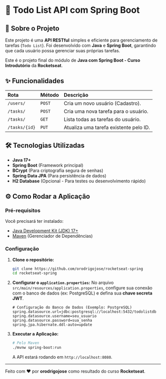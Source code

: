 # 🚀 Todo List API com Spring Boot

## 🎯 Sobre o Projeto

Este projeto é uma **API RESTful** simples e eficiente para gerenciamento de tarefas (`Todo List`). Foi desenvolvido com **Java** e **Spring Boot**, garantindo que cada usuário possa gerenciar suas próprias tarefas.

Este é o projeto final do módulo de **Java com Spring Boot - Curso Introdutório** da **Rocketseat**.

## ✨ Funcionalidades

| Rota | Método | Descrição |
| :--- | :--- | :--- |
| `/users/` | `POST` | Cria um novo usuário (Cadastro). |
| `/tasks/` | `POST` | Cria uma nova tarefa para o usuário. |
| `/tasks/` | `GET` | Lista todas as tarefas do usuário. |
| `/tasks/{id}` | `PUT` | Atualiza uma tarefa existente pelo ID. |

## 🛠️ Tecnologias Utilizadas

* **Java 17+**
* **Spring Boot** (Framework principal)
* **BCrypt** (Para criptografia segura de senhas)
* **Spring Data JPA** (Para persistência de dados)
* **H2 Database** (Opcional - Para testes ou desenvolvimento rápido)

## ⚙️ Como Rodar a Aplicação

### Pré-requisitos

Você precisará ter instalado:

* [Java Development Kit (JDK) 17+](https://www.oracle.com/java/technologies/javase/jdk17-archive-downloads.html)
* [Maven](https://maven.apache.org/download.cgi) (Gerenciador de Dependências)

### Configuração

1.  **Clone o repositório:**
    ```bash
    git clone https://github.com/orodrigojose/rocketseat-spring
    cd rocketseat-spring
    ```

2.  **Configurar o `application.properties`:**
    No arquivo `src/main/resources/application.properties`, configure sua conexão com o banco de dados (ex: PostgreSQL) e defina sua **chave secreta JWT**.

    ```properties
    # Configuração do Banco de Dados (Exemplo: PostgreSQL)
    spring.datasource.url=jdbc:postgresql://localhost:5432/todolistdb
    spring.datasource.username=seu_usuario
    spring.datasource.password=sua_senha
    spring.jpa.hibernate.ddl-auto=update
    ```

3.  **Executar a Aplicação:**
    ```bash
    # Pelo Maven
    ./mvnw spring-boot:run
    ```
    A API estará rodando em `http://localhost:8080`.
---
Feito com ❤️ por **orodrigojose** como resultado do curso **Rocketseat**.